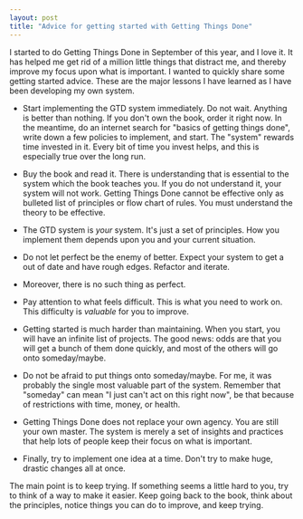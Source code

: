 ```yaml
---
layout: post
title: "Advice for getting started with Getting Things Done"
---
```


I started to do Getting Things Done in September of this year, and I
love it. It has helped me get rid of a million little things that
distract me, and thereby improve my focus upon what is important.
I wanted to quickly share some getting started advice. These are the
major lessons I have learned as I have been developing my own system.

- Start implementing the GTD system immediately. Do not wait.
  Anything is better than nothing. If you don't own the book, order
  it right now. In the meantime, do an internet search for "basics of
  getting things done", write down a few policies to implement, and start.
  The "system" rewards time invested in it. Every bit of time
  you invest helps, and this is especially true over the
  long run.

- Buy the book and read it. There is understanding that is essential
  to the system which the book teaches you. If you do not understand it,
  your system will not work.
  Getting Things Done cannot be effective only as bulleted list of
  principles or flow chart of rules. You must understand the theory to be
  effective.

- The GTD system is *your* system. It's just a set of
  principles. How you implement them depends upon you and your current
  situation.

- Do not let perfect be the enemy of better. Expect your system
  to get a out of date and have rough edges. Refactor and iterate.

- Moreover, there is no such thing as perfect.

- Pay attention to what feels difficult. This is what you need to work
  on. This difficulty is *valuable* for you to improve.

- Getting started is much harder than maintaining. When you start, you
  will have an infinite list of projects. The good news: odds
  are that you will get a bunch of them
  done quickly, and most of the others will go onto someday/maybe.

- Do not be afraid to put things onto someday/maybe. For me, it was
  probably the single most valuable part of the system.
  Remember that "someday" can mean "I just can't act on this right
  now", be that because of restrictions with time, money, or health.

- Getting Things Done does not replace your own agency. You are still
  your own master. The system is merely a set of insights and
  practices that help lots of people keep their focus on what is
  important.

- Finally, try to implement one idea at a time. Don't try to make
  huge, drastic changes all at once.

The main point is to keep trying. If something seems a little hard to
you, try to think of a way to make it easier. Keep going back to the
book, think about the principles, notice things you can do to improve,
and keep trying.
